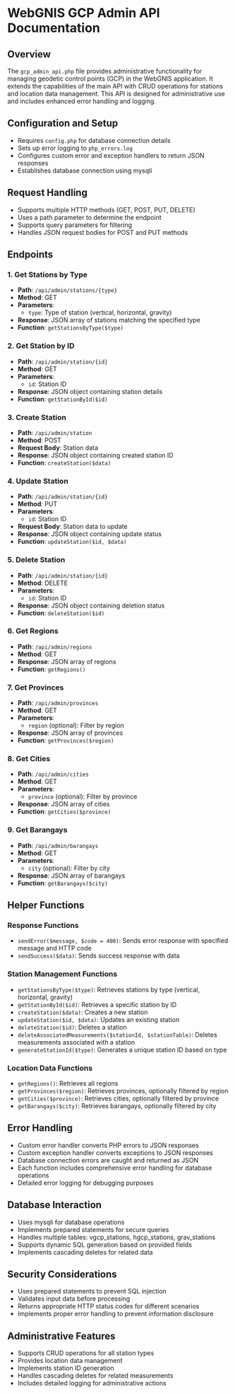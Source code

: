 # WebGNIS GCP Admin API Documentation

## Overview
The `gcp_admin_api.php` file provides administrative functionality for managing geodetic control points (GCP) in the WebGNIS application. It extends the capabilities of the main API with CRUD operations for stations and location data management. This API is designed for administrative use and includes enhanced error handling and logging.

## Configuration and Setup
- Requires `config.php` for database connection details
- Sets up error logging to `php_errors.log`
- Configures custom error and exception handlers to return JSON responses
- Establishes database connection using mysqli

## Request Handling
- Supports multiple HTTP methods (GET, POST, PUT, DELETE)
- Uses a path parameter to determine the endpoint
- Supports query parameters for filtering
- Handles JSON request bodies for POST and PUT methods

## Endpoints

### 1. Get Stations by Type
- **Path**: `/api/admin/stations/{type}`
- **Method**: GET
- **Parameters**: 
  - `type`: Type of station (vertical, horizontal, gravity)
- **Response**: JSON array of stations matching the specified type
- **Function**: `getStationsByType($type)`

### 2. Get Station by ID
- **Path**: `/api/admin/station/{id}`
- **Method**: GET
- **Parameters**: 
  - `id`: Station ID
- **Response**: JSON object containing station details
- **Function**: `getStationById($id)`

### 3. Create Station
- **Path**: `/api/admin/station`
- **Method**: POST
- **Request Body**: Station data
- **Response**: JSON object containing created station ID
- **Function**: `createStation($data)`

### 4. Update Station
- **Path**: `/api/admin/station/{id}`
- **Method**: PUT
- **Parameters**: 
  - `id`: Station ID
- **Request Body**: Station data to update
- **Response**: JSON object containing update status
- **Function**: `updateStation($id, $data)`

### 5. Delete Station
- **Path**: `/api/admin/station/{id}`
- **Method**: DELETE
- **Parameters**: 
  - `id`: Station ID
- **Response**: JSON object containing deletion status
- **Function**: `deleteStation($id)`

### 6. Get Regions
- **Path**: `/api/admin/regions`
- **Method**: GET
- **Response**: JSON array of regions
- **Function**: `getRegions()`

### 7. Get Provinces
- **Path**: `/api/admin/provinces`
- **Method**: GET
- **Parameters**: 
  - `region` (optional): Filter by region
- **Response**: JSON array of provinces
- **Function**: `getProvinces($region)`

### 8. Get Cities
- **Path**: `/api/admin/cities`
- **Method**: GET
- **Parameters**: 
  - `province` (optional): Filter by province
- **Response**: JSON array of cities
- **Function**: `getCities($province)`

### 9. Get Barangays
- **Path**: `/api/admin/barangays`
- **Method**: GET
- **Parameters**: 
  - `city` (optional): Filter by city
- **Response**: JSON array of barangays
- **Function**: `getBarangays($city)`

## Helper Functions

### Response Functions
- `sendError($message, $code = 400)`: Sends error response with specified message and HTTP code
- `sendSuccess($data)`: Sends success response with data

### Station Management Functions
- `getStationsByType($type)`: Retrieves stations by type (vertical, horizontal, gravity)
- `getStationById($id)`: Retrieves a specific station by ID
- `createStation($data)`: Creates a new station
- `updateStation($id, $data)`: Updates an existing station
- `deleteStation($id)`: Deletes a station
- `deleteAssociatedMeasurements($stationId, $stationTable)`: Deletes measurements associated with a station
- `generateStationId($type)`: Generates a unique station ID based on type

### Location Data Functions
- `getRegions()`: Retrieves all regions
- `getProvinces($region)`: Retrieves provinces, optionally filtered by region
- `getCities($province)`: Retrieves cities, optionally filtered by province
- `getBarangays($city)`: Retrieves barangays, optionally filtered by city

## Error Handling
- Custom error handler converts PHP errors to JSON responses
- Custom exception handler converts exceptions to JSON responses
- Database connection errors are caught and returned as JSON
- Each function includes comprehensive error handling for database operations
- Detailed error logging for debugging purposes

## Database Interaction
- Uses mysqli for database operations
- Implements prepared statements for secure queries
- Handles multiple tables: vgcp_stations, hgcp_stations, grav_stations
- Supports dynamic SQL generation based on provided fields
- Implements cascading deletes for related data

## Security Considerations
- Uses prepared statements to prevent SQL injection
- Validates input data before processing
- Returns appropriate HTTP status codes for different scenarios
- Implements proper error handling to prevent information disclosure

## Administrative Features
- Supports CRUD operations for all station types
- Provides location data management
- Implements station ID generation
- Handles cascading deletes for related measurements
- Includes detailed logging for administrative actions 